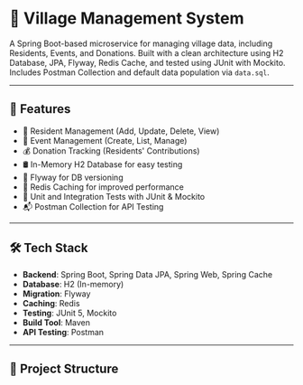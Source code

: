 # 🏡 Village Management System

A Spring Boot-based microservice for managing village data, including Residents, Events, and Donations. Built with a clean architecture using H2 Database, JPA, Flyway, Redis Cache, and tested using JUnit with Mockito. Includes Postman Collection and default data population via `data.sql`.

---

## 🚀 Features

- 🧍 Resident Management (Add, Update, Delete, View)
- 📅 Event Management (Create, List, Manage)
- 💰 Donation Tracking (Residents' Contributions)
- 🛢️ In-Memory H2 Database for easy testing
- 📜 Flyway for DB versioning
- 🚀 Redis Caching for improved performance
- 🧪 Unit and Integration Tests with JUnit & Mockito
- 📬 Postman Collection for API Testing

---

## 🛠️ Tech Stack

- **Backend**: Spring Boot, Spring Data JPA, Spring Web, Spring Cache
- **Database**: H2 (In-memory)
- **Migration**: Flyway
- **Caching**: Redis
- **Testing**: JUnit 5, Mockito
- **Build Tool**: Maven
- **API Testing**: Postman

---

## 📂 Project Structure

